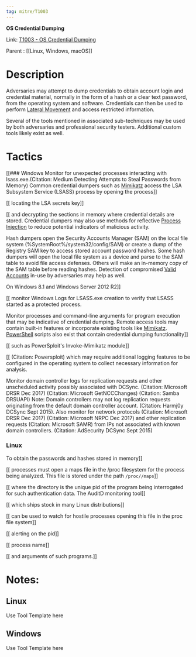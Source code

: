 ```yaml
---
tag: mitre/T1003
---
```


**OS Credential Dumping**

Link: [T1003 - OS Credential Dumping](https://attack.mitre.org/techniques/T1003)

Parent : [[Linux, Windows, macOS]]


# Description

Adversaries may attempt to dump credentials to obtain account login and credential material, normally in the form of a hash or a clear text password, from the operating system and software. Credentials can then be used to perform [Lateral Movement](https://attack.mitre.org/tactics/TA0008) and access restricted information.

Several of the tools mentioned in associated sub-techniques may be used by both adversaries and professional security testers. Additional custom tools likely exist as well.


# Tactics


[[### Windows
Monitor for unexpected processes interacting with lsass.exe.(Citation: Medium Detecting Attempts to Steal Passwords from Memory) Common credential dumpers such as [Mimikatz](https://attack.mitre.org/software/S0002) access the LSA Subsystem Service (LSASS) process by opening the process]]

[[ locating the LSA secrets key]]

[[ and decrypting the sections in memory where credential details are stored. Credential dumpers may also use methods for reflective [Process Injection](https://attack.mitre.org/techniques/T1055) to reduce potential indicators of malicious activity.

Hash dumpers open the Security Accounts Manager (SAM) on the local file system (%SystemRoot%/system32/config/SAM) or create a dump of the Registry SAM key to access stored account password hashes. Some hash dumpers will open the local file system as a device and parse to the SAM table to avoid file access defenses. Others will make an in-memory copy of the SAM table before reading hashes. Detection of compromised [Valid Accounts](https://attack.mitre.org/techniques/T1078) in-use by adversaries may help as well. 

On Windows 8.1 and Windows Server 2012 R2]]

[[ monitor Windows Logs for LSASS.exe creation to verify that LSASS started as a protected process.

Monitor processes and command-line arguments for program execution that may be indicative of credential dumping. Remote access tools may contain built-in features or incorporate existing tools like [Mimikatz](https://attack.mitre.org/software/S0002). [PowerShell](https://attack.mitre.org/techniques/T1059/001) scripts also exist that contain credential dumping functionality]]

[[ such as PowerSploit's Invoke-Mimikatz module]]

[[ (Citation: Powersploit) which may require additional logging features to be configured in the operating system to collect necessary information for analysis.

Monitor domain controller logs for replication requests and other unscheduled activity possibly associated with DCSync. (Citation: Microsoft DRSR Dec 2017) (Citation: Microsoft GetNCCChanges) (Citation: Samba DRSUAPI) Note: Domain controllers may not log replication requests originating from the default domain controller account. (Citation: Harmj0y DCSync Sept 2015). Also monitor for network protocols  (Citation: Microsoft DRSR Dec 2017) (Citation: Microsoft NRPC Dec 2017) and other replication requests (Citation: Microsoft SAMR) from IPs not associated with known domain controllers. (Citation: AdSecurity DCSync Sept 2015)

### Linux
To obtain the passwords and hashes stored in memory]]

[[ processes must open a maps file in the /proc filesystem for the process being analyzed. This file is stored under the path <code>/proc/<pid>/maps</code>]]

[[ where the <code><pid></code> directory is the unique pid of the program being interrogated for such authentication data. The AuditD monitoring tool]]

[[ which ships stock in many Linux distributions]]

[[ can be used to watch for hostile processes opening this file in the proc file system]]

[[ alerting on the pid]]

[[ process name]]

[[ and arguments of such programs.]]


# Notes:

## Linux

Use Tool Template here

## Windows

Use Tool Template here